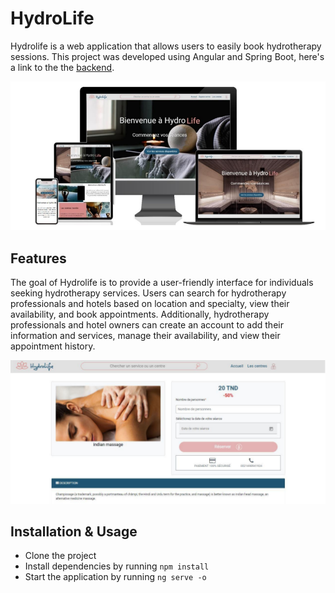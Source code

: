 # HydroLife

Hydrolife is a web application that allows users to easily book hydrotherapy sessions. This project was developed using Angular and Spring Boot, here's a link to the the [backend](https://github.com/safa-abidi/hydrolife-back-end/).  

<img src="src/assets/devices.png" /> 

## Features
The goal of Hydrolife is to provide a user-friendly interface for individuals seeking hydrotherapy services. Users can search for hydrotherapy professionals and hotels based on location and specialty, view their availability, and book appointments. Additionally, hydrotherapy professionals and hotel owners can create an account to add their information and services, manage their availability, and view their appointment history.  


<img src="src/assets/reservation.png" />  

## Installation & Usage
- Clone the project 
- Install dependencies by running ``npm install``  
- Start the application by running ``ng serve -o``
